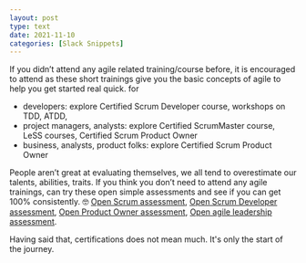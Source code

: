 ```yaml
---
layout: post
type: text
date: 2021-11-10
categories: [Slack Snippets]
---
```


If you didn’t attend any agile related training/course before, it is encouraged to attend as these short trainings give you the basic concepts of agile to help you get started real quick. for

- developers: explore Certified Scrum Developer course, workshops on TDD, ATDD,
- project managers, analysts: explore Certified ScrumMaster course, LeSS courses, Certified Scrum Product Owner
- business, analysts, product folks: explore Certified Scrum Product Owner

People aren’t great at evaluating themselves, we all tend to overestimate our talents, abilities, traits. If you think you don’t need to attend any agile trainings, can try these open simple assessments and see if you can get 100% consistently. 🤓 [Open Scrum assessment](https://www.scrum.org/open-assessments/scrum-open), [Open Scrum Developer assessment](https://www.scrum.org/open-assessments/scrum-developer-open), [Open Product Owner assessment](https://www.scrum.org/open-assessments/product-owner-open), [Open agile leadership assessment](https://www.scrum.org/open-assessments/agile-leadership-open).

Having said that, certifications does not mean much. It's only the start of the journey.
